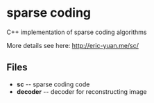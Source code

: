 sparse coding
============

C++ implementation of sparse coding algorithms

More details see here:
http://eric-yuan.me/sc/

## Files

* **sc** -- sparse coding code
* **decoder** -- decoder for reconstructing image